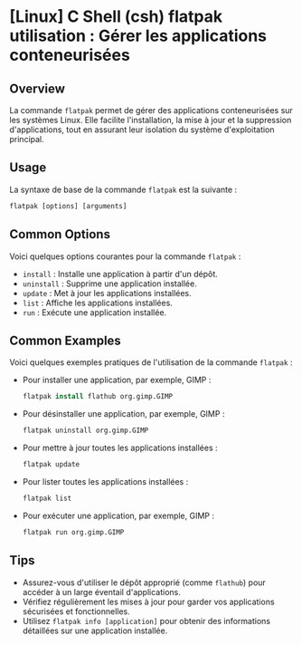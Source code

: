 # [Linux] C Shell (csh) flatpak utilisation : Gérer les applications conteneurisées

## Overview
La commande `flatpak` permet de gérer des applications conteneurisées sur les systèmes Linux. Elle facilite l'installation, la mise à jour et la suppression d'applications, tout en assurant leur isolation du système d'exploitation principal.

## Usage
La syntaxe de base de la commande `flatpak` est la suivante :

```csh
flatpak [options] [arguments]
```

## Common Options
Voici quelques options courantes pour la commande `flatpak` :

- `install` : Installe une application à partir d'un dépôt.
- `uninstall` : Supprime une application installée.
- `update` : Met à jour les applications installées.
- `list` : Affiche les applications installées.
- `run` : Exécute une application installée.

## Common Examples
Voici quelques exemples pratiques de l'utilisation de la commande `flatpak` :

- Pour installer une application, par exemple, GIMP :
  ```csh
  flatpak install flathub org.gimp.GIMP
  ```

- Pour désinstaller une application, par exemple, GIMP :
  ```csh
  flatpak uninstall org.gimp.GIMP
  ```

- Pour mettre à jour toutes les applications installées :
  ```csh
  flatpak update
  ```

- Pour lister toutes les applications installées :
  ```csh
  flatpak list
  ```

- Pour exécuter une application, par exemple, GIMP :
  ```csh
  flatpak run org.gimp.GIMP
  ```

## Tips
- Assurez-vous d'utiliser le dépôt approprié (comme `flathub`) pour accéder à un large éventail d'applications.
- Vérifiez régulièrement les mises à jour pour garder vos applications sécurisées et fonctionnelles.
- Utilisez `flatpak info [application]` pour obtenir des informations détaillées sur une application installée.